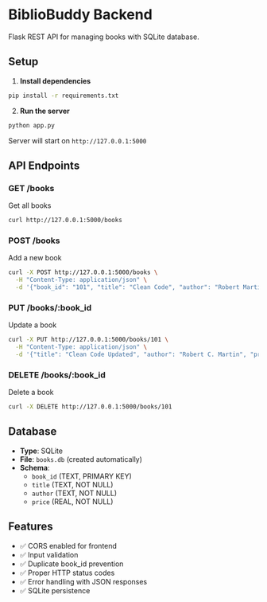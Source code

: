 # BiblioBuddy Backend

Flask REST API for managing books with SQLite database.

## Setup

1. **Install dependencies**
```bash
pip install -r requirements.txt
```

2. **Run the server**
```bash
python app.py
```

Server will start on `http://127.0.0.1:5000`

## API Endpoints

### GET /books
Get all books
```bash
curl http://127.0.0.1:5000/books
```

### POST /books
Add a new book
```bash
curl -X POST http://127.0.0.1:5000/books \
  -H "Content-Type: application/json" \
  -d '{"book_id": "101", "title": "Clean Code", "author": "Robert Martin", "price": 599}'
```

### PUT /books/:book_id
Update a book
```bash
curl -X PUT http://127.0.0.1:5000/books/101 \
  -H "Content-Type: application/json" \
  -d '{"title": "Clean Code Updated", "author": "Robert C. Martin", "price": 699}'
```

### DELETE /books/:book_id
Delete a book
```bash
curl -X DELETE http://127.0.0.1:5000/books/101
```

## Database

- **Type**: SQLite
- **File**: `books.db` (created automatically)
- **Schema**:
  - `book_id` (TEXT, PRIMARY KEY)
  - `title` (TEXT, NOT NULL)
  - `author` (TEXT, NOT NULL)
  - `price` (REAL, NOT NULL)

## Features

- ✅ CORS enabled for frontend
- ✅ Input validation
- ✅ Duplicate book_id prevention
- ✅ Proper HTTP status codes
- ✅ Error handling with JSON responses
- ✅ SQLite persistence
